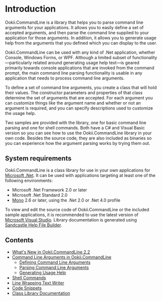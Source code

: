 # Introduction

Ookii.CommandLine is a library that helps you to parse command line arguments for your applications. It allows you to easily define a set of accepted arguments, and then parse the command line supplied to your application for those arguments. In addition, it allows you to generate usage help from the arguments that you defined which you can display to the user.

Ookii.CommandLine can be used with any kind of .Net application, whether Console, Windows Forms, or WPF. Although a limited subset of functionality—particularly related around generating usage help text—is geared primarily towards console applications that are invoked from the command prompt, the main command line parsing functionality is usable in any application that needs to process command line arguments.

To define a set of command line arguments, you create a class that will hold their values. The constructor parameters and properties of that class determine the set of arguments that are accepted. For each argument you can customize things like the argument name and whether or not an argument is required, and you can specify descriptions used to customize the usage help.

Two samples are provided with the library, one for basic command line parsing and one for shell commands. Both have a C# and Visual Basic version so you can see how to use the Ookii.CommandLine library in your own code. Besides the source code, they are also included as binaries so you can experience how the argument parsing works by trying them out.

## System requirements

Ookii.CommandLine is a class library for use in your own applications for [Microsoft .Net](https://dotnet.microsoft.com/). It can be used with applications targeting at least one of the following environments:

* Microsoft .Net Framework 2.0 or later
* Microsoft .Net Standard 2.0
* [Mono](http://www.mono-project.com/) 2.6 or later, using the .Net 2.0 or .Net 4.0 profile

To view and edit the source code of Ookii.CommandLine or the included sample applications, it is recommended to use the latest version of [Microsoft Visual Studio](https://visualstudio.microsoft.com/). Library documentation is generated using [Sandcastle Help File Builder](https://github.com/EWSoftware/SHFB).

## Contents

* [What's New in Ookii.CommandLine 2.2](What's%20New%20in%20Ookii.CommandLine.md)
* [Command Line Arguments in Ookii.CommandLine](Command%20Line%20Arguments%20in%20Ookii.CommandLine.md)
  * [Defining Command Line Arguments](Defining%20Command%20Line%20Arguments.md)
  * [Parsing Command Line Arguments](Parsing%20Command%20Line%20Arguments.md)
  * [Generating Usage Help](Generating%20Usage%20Help.md)
* [Shell Commands](Shell%20Commands.md)
* [Line Wrapping Text Writer](Line%20Wrapping%20Text%20Writer.md)
* [Code Snippets](Code%20Snippets.md)
* [Class Library Documentation](http://www.ookii.org/link.ashx?id=CommandLineDoc.md)
